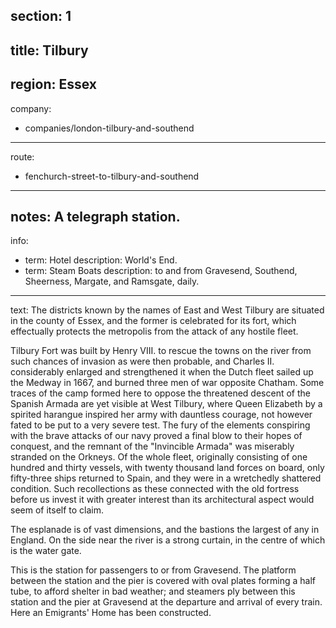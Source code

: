 section: 1
----
title: Tilbury
----
region: Essex
----
company:
- companies/london-tilbury-and-southend
----
route:
- fenchurch-street-to-tilbury-and-southend
----
notes: A telegraph station.
----
info:
- term: Hotel
  description: World's End.
- term: Steam Boats
  description: to and from Gravesend, Southend, Sheerness, Margate, and Ramsgate, daily.
----
text: The districts known by the names of East and West Tilbury are situated in the county of Essex, and the former is celebrated for its fort, which effectually protects the metropolis from the attack of any hostile fleet.

Tilbury Fort was built by Henry VIII. to rescue the towns on the river from such chances of invasion as were then probable, and Charles II. considerably enlarged and strengthened it when the Dutch fleet sailed up the Medway in 1667, and burned three men of war opposite Chatham. Some traces of the camp formed here to oppose the threatened descent of the Spanish Armada are yet visible at West Tilbury, where Queen Elizabeth by a spirited harangue inspired her army with dauntless courage, not however fated to be put to a very severe test. The fury of the elements conspiring with the brave attacks of our navy proved a final blow to their hopes of conquest, and the remnant of the "Invincible Armada" was miserably stranded on the Orkneys. Of the whole fleet, originally consisting of one hundred and thirty vessels, with twenty thousand land forces on board, only fifty-three ships returned to Spain, and they were in a wretchedly shattered condition. Such recollections as these connected with the old fortress before us invest it with greater interest than its architectural aspect would seem of itself to claim.

The esplanade is of vast dimensions, and the bastions the largest of any in England. On the side near the river is a strong curtain, in the centre of which is the water gate.

This is the station for passengers to or from Gravesend. The platform between the station and the pier is covered with oval plates forming a half tube, to afford shelter in bad weather; and steamers ply between this station and the pier at Gravesend at the departure and arrival of every train. Here an Emigrants' Home has been constructed.
